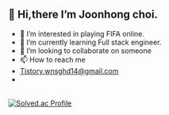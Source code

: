 ## 👋 Hi,there I’m Joonhong choi.
- 👀 I’m interested in playing FIFA online.
- 🌱 I’m currently learning Full stack engineer.
- 💞️ I’m looking to collaborate on someone
- 📫 How to reach me 
- [Tistory](https://wnsghd04.tistory.com/),wnsghd14@gmail.com
- 
<br>[![Solved.ac Profile](http://mazassumnida.wtf/api/generate_badge?boj=wnsghd04)](https://solved.ac/wnsghd04)<br/>
<!---
wnsghd14/wnsghd14 is a ✨ special ✨ repository because its `README.md` (this file) appears on your GitHub profile.
You can click the Preview link to take a look at your changes.
--->
